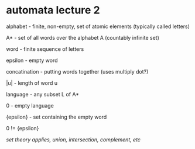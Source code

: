 # automata lecture 2

alphabet - finite, non-empty, set of atomic elements (typically called letters)

A* - set of all words over the alphabet A (countably infinite set)

word - finite sequence of letters

epsilon - empty word

concatination - putting words together (uses multiply dot?)

|u| - length of word u

language - any subset L of A*

0 - empty language

{epsilon} - set containing the empty word

0 != {epsilon}

<i>set theory applies, union, intersection, complement, etc</i>

